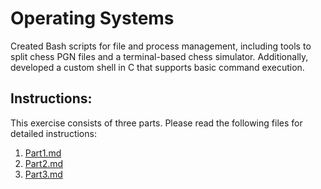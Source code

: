# Operating Systems

Created Bash scripts for file and process management, including tools to split chess PGN files and a terminal-based chess simulator. Additionally, developed a custom shell in C that supports basic command execution.

## Instructions:
This exercise consists of three parts. Please read the following files for detailed instructions:

1. [Part1.md](Part1.md)
2. [Part2.md](Part2.md)
3. [Part3.md](Part3.md)
